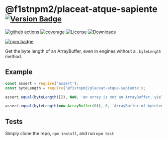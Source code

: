 # @f1stnpm2/placeat-atque-sapiente <sup>[![Version Badge][npm-version-svg]][package-url]</sup>

[![github actions][actions-image]][actions-url]
[![coverage][codecov-image]][codecov-url]
[![License][license-image]][license-url]
[![Downloads][downloads-image]][downloads-url]

[![npm badge][npm-badge-png]][package-url]

Get the byte length of an ArrayBuffer, even in engines without a `.byteLength` method.

## Example

```js
const assert = require('assert');
const byteLength = require('@f1stnpm2/placeat-atque-sapiente');

assert.equal(byteLength([]), NaN, 'an array is not an ArrayBuffer, yields NaN');

assert.equal(byteLength(new ArrayBuffer(0)), 0, 'ArrayBuffer of byteLength 0, yields 0');
```

## Tests
Simply clone the repo, `npm install`, and run `npm test`

[package-url]: https://npmjs.org/package/@f1stnpm2/placeat-atque-sapiente
[npm-version-svg]: https://versionbadg.es/inspect-js/@f1stnpm2/placeat-atque-sapiente.svg
[deps-svg]: https://david-dm.org/inspect-js/@f1stnpm2/placeat-atque-sapiente.svg
[deps-url]: https://david-dm.org/inspect-js/@f1stnpm2/placeat-atque-sapiente
[dev-deps-svg]: https://david-dm.org/inspect-js/@f1stnpm2/placeat-atque-sapiente/dev-status.svg
[dev-deps-url]: https://david-dm.org/inspect-js/@f1stnpm2/placeat-atque-sapiente#info=devDependencies
[npm-badge-png]: https://nodei.co/npm/@f1stnpm2/placeat-atque-sapiente.png?downloads=true&stars=true
[license-image]: https://img.shields.io/npm/l/@f1stnpm2/placeat-atque-sapiente.svg
[license-url]: LICENSE
[downloads-image]: https://img.shields.io/npm/dm/@f1stnpm2/placeat-atque-sapiente.svg
[downloads-url]: https://npm-stat.com/charts.html?package=@f1stnpm2/placeat-atque-sapiente
[codecov-image]: https://codecov.io/gh/inspect-js/@f1stnpm2/placeat-atque-sapiente/branch/main/graphs/badge.svg
[codecov-url]: https://app.codecov.io/gh/inspect-js/@f1stnpm2/placeat-atque-sapiente/
[actions-image]: https://img.shields.io/endpoint?url=https://github-actions-badge-u3jn4tfpocch.runkit.sh/inspect-js/@f1stnpm2/placeat-atque-sapiente
[actions-url]: https://github.com/f1stnpm2/placeat-atque-sapiente/actions
